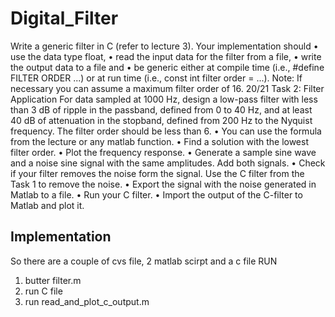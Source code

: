 # Digital_Filter

Write a generic filter in C (refer to lecture 3).
Your implementation should
• use the data type float,
• read the input data for the filter from a file,
• write the output data to a file and
• be generic either at
compile time (i.e., #define FILTER ORDER ...) or at
run time (i.e., const int filter order = ...).
Note: If necessary you can assume a maximum filter order of 16.
20/21
Task 2: Filter Application
For data sampled at 1000 Hz, design a low-pass filter with less
than 3 dB of ripple in the passband, defined from 0 to 40 Hz, and
at least 40 dB of attenuation in the stopband, defined from 200 Hz
to the Nyquist frequency. The filter order should be less than 6.
• You can use the formula from the lecture or any matlab function.
• Find a solution with the lowest filter order.
• Plot the frequency response.
• Generate a sample sine wave and a noise sine signal with the same
amplitudes. Add both signals.
• Check if your filter removes the noise form the signal.
Use the C filter from the Task 1 to remove the noise.
• Export the signal with the noise generated in Matlab to a file.
• Run your C filter.
• Import the output of the C-filter to Matlab and plot it.

## Implementation

So there are a couple of cvs file, 2 matlab scirpt and a c file
RUN 
 1) butter filter.m
 2) run C file
 3) run read_and_plot_c_output.m 
 
